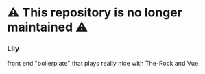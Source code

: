 # ⚠️ This repository is no longer maintained ⚠️

### Lily
front end "boilerplate" that plays really nice with The-Rock and Vue
